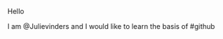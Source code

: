 Hello

I am @Julievinders and I would like to learn the basis of #github

<!--- this does not appear now, does it? lol lol lol ---!>

<!---
Julievinders/Julievinders is a ✨ special ✨ repository because its `README.md` (this file) appears on your GitHub profile.
You can click the Preview link to take a look at your changes.
--->
